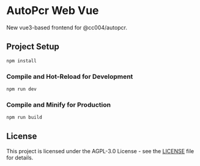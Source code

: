 # AutoPcr Web Vue

New vue3-based frontend for @cc004/autopcr.


## Project Setup

```sh
npm install
```

### Compile and Hot-Reload for Development

```sh
npm run dev
```

### Compile and Minify for Production

```sh
npm run build
```

## License

This project is licensed under the AGPL-3.0 License - see the [LICENSE](LICENSE) file for details.

